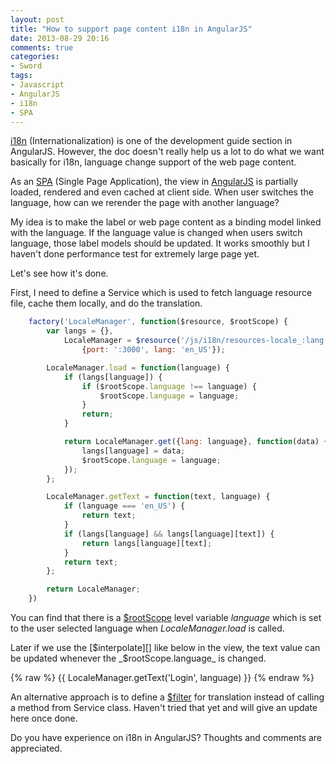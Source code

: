 ```yaml
---
layout: post
title: "How to support page content i18n in AngularJS"
date: 2013-08-29 20:16
comments: true
categories: 
- Sword
tags:
- Javascript
- AngularJS
- i18n
- SPA
---
```


[i18n]: http://code.angularjs.org/1.0.8/docs/guide/i18n  
[SPA]: http://en.wikipedia.org/wiki/Single-page_application  
[AngularJS]: http://angularjs.org  
[$rootScope]: http://code.angularjs.org/1.0.8/docs/api/ng.$rootScope  
[$interpolate]: http://code.angularjs.org/1.0.8/docs/api/ng.$interpolate  
[$filter]: http://docs.angularjs.org/api/ng.$filter  

[i18n][] (Internationalization) is one of the development guide section in AngularJS.  However, the doc doesn't really help us a lot to do what we want basically for i18n, language change support of the web page content.  

As an [SPA][] (Single Page Application), the view in [AngularJS][] is partially loaded, rendered and even cached at client side.  When user switches the language, how can we rerender the page with another language?  

My idea is to make the label or web page content as a binding model linked with the language.  If the language value is changed when users switch language, those label models should be updated.  It works smoothly but I haven't done performance test for extremely large page yet.  

Let's see how it's done.  

First, I need to define a Service which is used to fetch language resource file, cache them locally, and do the translation.  

```javascript
    factory('LocaleManager', function($resource, $rootScope) {
        var langs = {},
            LocaleManager = $resource('/js/i18n/resources-locale_:lang.js',
                {port: ':3000', lang: 'en_US'});

        LocaleManager.load = function(language) {
            if (langs[language]) {
                if ($rootScope.language !== language) {
                    $rootScope.language = language;
                }
                return;
            }

            return LocaleManager.get({lang: language}, function(data) {
                langs[language] = data;
                $rootScope.language = language;
            });
        };

        LocaleManager.getText = function(text, language) {
            if (language === 'en_US') {
                return text;
            }
            if (langs[language] && langs[language][text]) {
                return langs[language][text];
            }
            return text;
        };

        return LocaleManager;
    })
```

You can find that there is a [$rootScope][] level variable _language_  which is set to the user selected language when _LocaleManager.load_ is called.  

Later if we use the [$interpolate][] like below in the view, the text value can be updated whenever the _$rootScope.language_ is changed.  

{% raw %}
    {{ LocaleManager.getText('Login', language) }}
{% endraw %}

An alternative approach is to define a [$filter][] for translation instead of calling a method from Service class.  Haven't tried that yet and will give an update here once done.

Do you have experience on i18n in AngularJS?  Thoughts and comments are appreciated.
